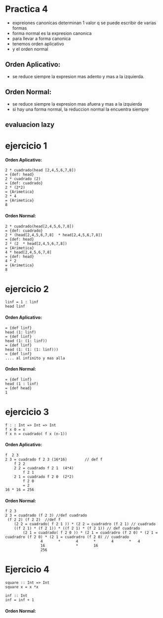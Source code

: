 # Practica 4
- expreiones canonicas determinan 1 valor q se puede escribir de varias formas 
- forma normal es la expresion canonica
- para llevar a forma canonica
- tenemos orden aplicativo
- y el orden normal

## Orden Aplicativo: 
- se reduce siempre la expresion mas adento y mas a la izquierda.
## Orden Normal: 
- se reduce siempre la expresion mas afuera y mas a la izquierda
- si hay una forma normal, la reduccion normal la encuentra siempre 

## evaluacion lazy


# ejercicio 1
#### Orden Aplicativo: 
```
2 * cuadrado(head [2,4,5,6,7,8])
= {def: head}
2 * cuadrado (2)
= {def: cuadrado}
2 * (2*2)
= {Arimetica}
2 * 4
= {Arimetica}
8
```
#### Orden Normal:

```
2 * cuadrado(head[2,4,5,6,7,8])
= {def: cuadrado}
2 * (head[2,4,5,6,7,8]  * head[2,4,5,6,7,8])
= {def: head}
2 * (2  * head[2,4,5,6,7,8])
= {Arimetica}
4 * head[2,4,5,6,7,8]
= {def: head}
4 * 2 
= {Arimetica}
8
```



# ejercicio 2 
```
linf = 1 : linf
head linf
```
#### Orden Aplicativo: 
```
= {def linf}
head (1: linf) 
= {def linf}
head (1: (1: linf)) 
= {def linf}
head (1: (1: (1: linf))) 
= {def linf}
.... al infinito y mas alla
```
#### Orden Normal: 
```
= {def linf}
head (1 : linf)
= {def head}
1
```
# ejercicio 3 
```
f : : Int => Int => Int
f x 0 = x
f x n = cuadrado( f x (n-1))
```

#### Orden Aplicativo: 
```
f  2 3 
2 3 = cuadrado f 2 3 (16*16)        // def f
    f 2 2 
    2 2 = cuadrado f 2 1  (4*4)
        f 2 1 
    2 1 = cuadrado f 2 0  (2*2)
        f 2 0
        = 2
16 * 16 = 256
```
#### Orden Normal:
```
f 2 3
2 3 = cuadrado (f 2 3) //def cuadrado 
 (f 2 2) (f 2 2)  //def f
    (2 2 = cuadrado( f 2 1 )) * (2 2 = cuadradro (f 2 1) // cuadrado
    ((f 2 1) * (f 2 1)) * ((f 2 1) * (f 2 1)) // def cuadrado
        (2 1 = cuadrado( f 2 0 )) * (2 1 = cuadradro (f 2 0) * (2 1 = cuadradro (f 2 0) * (2 1 = cuadradro (f 2 0) // cuadrado
                4       *       4       *       4       *   4
                16              *       16  
                256
```

# Ejercicio 4 
```
square :: Int => Int
square x = x *x

inf :: Int
inf = inf + 1
```

#### Orden Normal: 








    



















